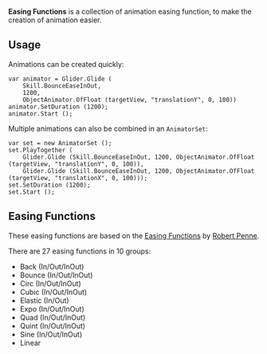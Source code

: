 
**Easing Functions** is a collection of animation easing function, to make the creation
of animation easier.

## Usage

Animations can be created quickly:

    var animator = Glider.Glide (
        Skill.BounceEaseInOut, 
        1200, 
        ObjectAnimator.OfFloat (targetView, "translationY", 0, 100))
    animator.SetDuration (1200);
    animator.Start ();

Multiple animations can also be combined in an `AnimatorSet`:

    var set = new AnimatorSet ();
    set.PlayTogether (
        Glider.Glide (Skill.BounceEaseInOut, 1200, ObjectAnimator.OfFloat (targetView, "translationY", 0, 100)),
        Glider.Glide (Skill.BounceEaseInOut, 1200, ObjectAnimator.OfFloat (targetView, "translationX", 0, 100)));
    set.SetDuration (1200);
    set.Start ();

## Easing Functions
These easing functions are based on the [Easing Functions](http://easings.net/) 
by [Robert Penne](http://robertpenner.com/).

There are 27 easing functions in 10 groups:

 - Back (In/Out/InOut)
 - Bounce (In/Out/InOut)
 - Circ (In/Out/InOut)
 - Cubic (In/Out/InOut)
 - Elastic (In/Out)
 - Expo (In/Out/InOut)
 - Quad (In/Out/InOut)
 - Quint (In/Out/InOut)
 - Sine (In/Out/InOut)
 - Linear
